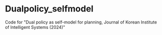 # Dualpolicy_selfmodel
Code for "Dual policy as self-model for planning, Journal of Korean Institute of Intelligent Systems (2024)"
